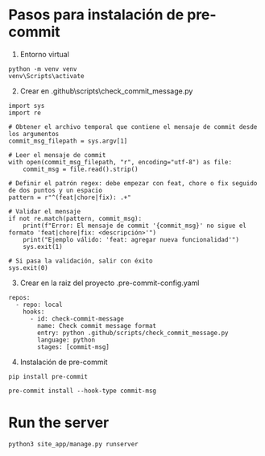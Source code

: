 # Pasos para instalación de pre-commit

1. Entorno virtual

```
python -m venv venv
venv\Scripts\activate
```

2. Crear en .github\scripts\check_commit_message.py

```
import sys
import re

# Obtener el archivo temporal que contiene el mensaje de commit desde los argumentos
commit_msg_filepath = sys.argv[1]

# Leer el mensaje de commit
with open(commit_msg_filepath, "r", encoding="utf-8") as file:
    commit_msg = file.read().strip()

# Definir el patrón regex: debe empezar con feat, chore o fix seguido de dos puntos y un espacio
pattern = r"^(feat|chore|fix): .+"

# Validar el mensaje
if not re.match(pattern, commit_msg):
    print(f"Error: El mensaje de commit '{commit_msg}' no sigue el formato 'feat|chore|fix: <descripción>'")
    print("Ejemplo válido: 'feat: agregar nueva funcionalidad'")
    sys.exit(1)

# Si pasa la validación, salir con éxito
sys.exit(0)
```

3. Crear en la raiz del proyecto .pre-commit-config.yaml

```
repos:
  - repo: local
    hooks:
      - id: check-commit-message
        name: Check commit message format
        entry: python .github/scripts/check_commit_message.py
        language: python
        stages: [commit-msg]
```

4. Instalación de pre-commit

```
pip install pre-commit

pre-commit install --hook-type commit-msg
```

# Run the server

    python3 site_app/manage.py runserver
